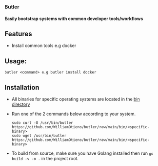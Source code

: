### Butler

#### Easily bootstrap systems with common developer tools/workflows


## Features
 - Install common tools e.g docker


## Usage:
    butler <command> e.g butler install docker

## Installation
 - All binaries for specific operating systems are located in the [bin directory](/bin)
 - Run one of the 2 commands below according to your system.

    ```shell
    sudo curl -O /usr/bin/butler https://github.com/WilliamOtieno/butler/raw/main/bin/<specific-binary>
    sudo wget /usr/bin/butler https://github.com/WilliamOtieno/butler/raw/main/bin/<specific-binary>
   ``` 
   

 - To build from source, make sure you have Golang installed then run ``go build -v -o .`` in the project root.